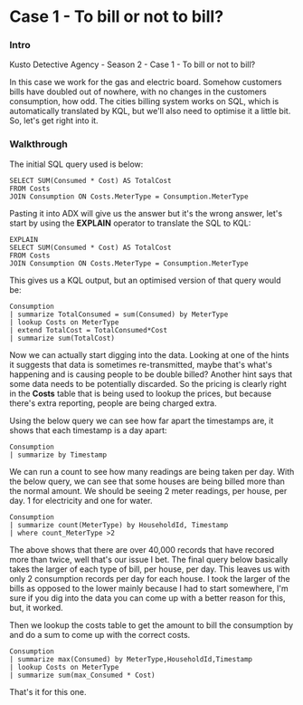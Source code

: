 # Case 1 - To bill or not to bill?

### Intro

Kusto Detective Agency - Season 2 - Case 1 - To bill or not to bill?

In this case we work for the gas and electric board. Somehow customers bills have doubled out of nowhere, with no changes in the customers consumption, how odd. The cities billing system works on SQL, which is automatically translated by KQL, but we'll also need to optimise it a little bit. So, let's get right into it.

### Walkthrough

The initial SQL query used is below:

```kusto
SELECT SUM(Consumed * Cost) AS TotalCost
FROM Costs
JOIN Consumption ON Costs.MeterType = Consumption.MeterType
```

Pasting it into ADX will give us the answer but it's the wrong answer, let's start by using the **EXPLAIN** operator to translate the SQL to KQL:

```kusto
EXPLAIN
SELECT SUM(Consumed * Cost) AS TotalCost 
FROM Costs 
JOIN Consumption ON Costs.MeterType = Consumption.MeterType 
```

This gives us a KQL output, but an optimised version of that query would be:

```kusto
Consumption  
| summarize TotalConsumed = sum(Consumed) by MeterType  
| lookup Costs on MeterType  
| extend TotalCost = TotalConsumed*Cost  
| summarize sum(TotalCost) 
```

Now we can actually start digging into the data. Looking at one of the hints it suggests that data is sometimes re-transmitted, maybe that's what's happening and is causing people to be double billed? Another hint says that some data needs to be potentially discarded. So the pricing is clearly right in the **Costs** table that is being used to lookup the prices, but because there's extra reporting, people are being charged extra.

Using the below query we can see how far apart the timestamps are, it shows that each timestamp is a day apart:

```kusto
Consumption
| summarize by Timestamp
```

We can run a count to see how many readings are being taken per day. With the below query, we can see that some houses are being billed more than the normal amount. We should be seeing 2 meter readings, per house, per day. 1 for electricity and one for water.

```kusto
Consumption
| summarize count(MeterType) by HouseholdId, Timestamp
| where count_MeterType >2
```

The above shows that there are over 40,000 records that have recored more than twice, well that's our issue I bet. The final query below basically takes the larger of each type of bill, per house, per day. This leaves us with only 2 consumption records per day for each house. I took the larger of the bills as opposed to the lower mainly because I had to start somewhere, I'm sure if you dig into the data you can come up with a better reason for this, but, it worked.

Then we lookup the costs table to get the amount to bill the consumption by and do a sum to come up with the correct costs.

```kusto
Consumption
| summarize max(Consumed) by MeterType,HouseholdId,Timestamp
| lookup Costs on MeterType  
| summarize sum(max_Consumed * Cost) 
```

That's it for this one.&#x20;
